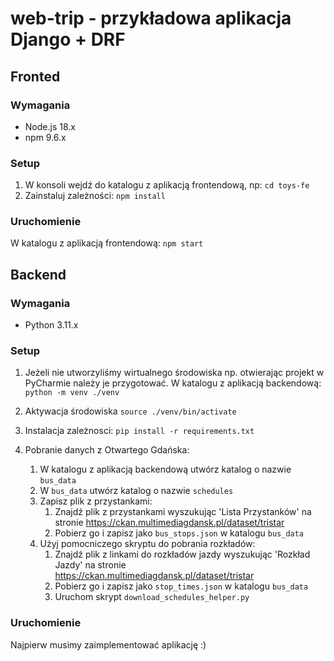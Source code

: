# web-trip - przykładowa aplikacja Django + DRF

## Fronted
### Wymagania

- Node.js 18.x
- npm 9.6.x

### Setup

1. W konsoli wejdź do katalogu z aplikacją frontendową, np: `cd toys-fe`
2. Zainstaluj zależności: `npm install`

### Uruchomienie

W katalogu z aplikacją frontendową: `npm start`

## Backend
### Wymagania

- Python 3.11.x

### Setup

1. Jeżeli nie utworzyliśmy wirtualnego środowiska np. otwierając projekt w PyCharmie
należy je przygotować. W katalogu z aplikacją backendową: `python -m venv ./venv`

2. Aktywacja środowiska `source ./venv/bin/activate`
3. Instalacja zależnosci: `pip install -r requirements.txt`
4. Pobranie danych z Otwartego Gdańska:
   1. W katalogu z aplikacją backendową utwórz katalog o nazwie `bus_data`
   2. W `bus_data` utwórz katalog o nazwie `schedules`
   3. Zapisz plik z przystankami:
      1. Znajdź plik z przystankami wyszukując 'Lista Przystanków' na stronie https://ckan.multimediagdansk.pl/dataset/tristar 
      2. Pobierz go i zapisz jako `bus_stops.json` w katalogu `bus_data`
   4. Użyj pomocniczego skryptu do pobrania rozkładów:
      1. Znajdź plik z linkami do rozkładów jazdy wyszukując 'Rozkład Jazdy' na stronie https://ckan.multimediagdansk.pl/dataset/tristar
      2. Pobierz go i zapisz jako `stop_times.json` w katalogu `bus_data`
      3. Uruchom skrypt `download_schedules_helper.py`

### Uruchomienie

Najpierw musimy zaimplementować aplikację :) 

